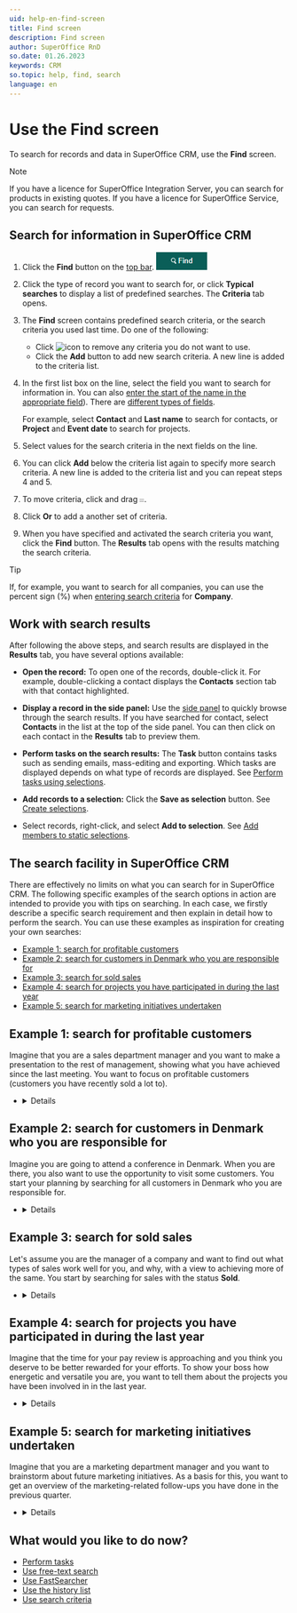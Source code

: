 ```yaml
---
uid: help-en-find-screen
title: Find screen
description: Find screen
author: SuperOffice RnD
so.date: 01.26.2023
keywords: CRM
so.topic: help, find, search
language: en
---
```


# Use the Find screen

To search for records and data in SuperOffice CRM, use the **Find** screen.

> [!NOTE]
> If you have a licence for SuperOffice Integration Server, you can search for products in existing quotes. If you have a licence for SuperOffice Service, you can search for requests.

## Search for information in SuperOffice CRM

1. Click the **Find** button on the [top bar][1]. ![icon][img2]

2. Click the type of record you want to search for, or click **Typical searches** to display a list of predefined searches. The **Criteria** tab opens.

3. The **Find** screen contains predefined search criteria, or the search criteria you used last time. Do one of the following:

    * Click ![icon][img3] to remove any criteria you do not want to use.
    * Click the **Add** button to add new search criteria. A new line is added to the criteria list.

4. In the first list box on the line, select the field you want to search for information in. You can also [enter the start of the name in the appropriate field][2]). There are [different types of fields][3].

    For example, select **Contact** and **Last name** to search for contacts, or **Project** and **Event date** to search for projects.

5. Select values for the search criteria in the next fields on the line.

6. You can click **Add** below the criteria list again to specify more search criteria. A new line is added to the criteria list and you can repeat steps 4 and 5.

7. To move criteria, click and drag ![icon][img4].

8. Click **Or** to add a another set of criteria.

9. When you have specified and activated the search criteria you want, click the **Find** button. The **Results** tab opens with the results matching the search criteria.

> [!TIP]
> If, for example, you want to search for all companies, you can use the percent sign (%) when [entering search criteria][3] for **Company**.

## Work with search results

After following the above steps, and search results are displayed in the **Results** tab, you have several options available:

* **Open the record:** To open one of the records, double-click it. For example, double-clicking a contact displays the **Contacts** section tab with that contact highlighted.

* **Display a record in the side panel:** Use the [side panel][4] to quickly browse through the search results. If you have searched for contact, select **Contacts** in the list at the top of the side panel. You can then click on each contact in the **Results** tab to preview them.

* **Perform tasks on the search results:** The **Task** button contains tasks such as sending emails, mass-editing and exporting. Which tasks are displayed depends on what type of records are displayed. See [Perform tasks using selections][7].

* **Add records to a selection:** Click the **Save as selection** button. See [Create selections][8].

* Select records, right-click, and select **Add to selection**. See [Add members to static selections][9].

## The search facility in SuperOffice CRM

There are effectively no limits on what you can search for in SuperOffice CRM. The following specific examples of the search options in action are intended to provide you with tips on searching. In each case, we firstly describe a specific search requirement and then explain in detail how to perform the search. You can use these examples as inspiration for creating your own searches:

* [Example 1: search for profitable customers](#ex1)
* [Example 2: search for customers in Denmark who you are responsible for](#ex2)
* [Example 3: search for sold sales](#ex3)
* [Example 4: search for projects you have participated in during the last year](#ex4)
* [Example 5: search for marketing initiatives undertaken](#ex5)

## <a id="ex1" />Example 1: search for profitable customers

Imagine that you are a sales department manager and you want to make a presentation to the rest of management, showing what you have achieved since the last meeting. You want to focus on profitable customers (customers you have recently sold a lot to).

* <details><summary>Example 1: search for profitable customers</summary>

    1. Click the **Find** button.

    2. Click **Find company**.

    3. If the **Criteria** tab contains any criteria, click ![icon][img3] to delete them or **Clear all** to clear the criteria data.

    4. Click **Add**.

    5. In the list that appears, select the field you want to search for information in. First click **Sale** ![icon][img5], and then **Amount**.

    6. In the list box to the right of **Amount**, click the arrow ![icon][img1] and select **&gt;** (greater than).

    7. In the last field on the line, enter the minimum amount. For example, "100 000".

    8. You have now specified that you want to find companies with sales above the amount you entered, but we have not quite finished. We also want to specify a period.

    9. Click **Add**.

    10. In the list that appears, select the field you want to search for information in. First click **Sale** ![icon][img5], and then **Registered date**.

    11. In the second list box, click the arrow ![icon][img1] and select **Between**.

    12. In the third list box, specify the start date of the period you want, and in the fourth list box, the end date.

    13. You have now specified that you want to find companies with sales over 100 000 within the period you defined. But, we also want to restrict the search to sales with the status **Sold**.

    14. Click **Add**.

    15. In the list that appears, enter "Status" to FastSearch in the field.

    16. From the list that is displayed, select **Sale** - **Status** (with the sale icon ![icon][img5] in front of it).

    17. In the second list box, select **Is one of**.

    18. Click the **Select items** field to the right of the **Is one of** field and select **Sold**.

    19. You have now specified that you want to find companies with sales above a specific amount, within a specific date range and that have status **Sold**.

    20. Click the **Find** button below the **Criteria** tab.

    21. All the results which match the search criteria you have specified are displayed in the **Results** tab.

        > [!TIP]
        > If you get too many or too few hits, you can adjust the search criteria by selecting different values in the various list boxes.

    22. You then decide what you want to use the search results for. Here are some suggestions:

        * To open one of the records, double-click it. It is then displayed in the **Company** screen.

        * Preview each company in the side panel. Select **Preview** in the list at the top of the side panel. You can then click on each company in the **Results** tab to preview them. See [The side panel][4].

        * You can create a selection containing these customers, by clicking **Save as selection** and following the procedure under [Create selections][8].

</details>

## <a id="ex2" />Example 2: search for customers in Denmark who you are responsible for

Imagine you are going to attend a conference in Denmark. When you are there, you also want to use the opportunity to visit some customers. You start your planning by searching for all customers in Denmark who you are responsible for.

* <details><summary>Example 2: search for customers in Denmark who you are responsible for</summary>

    1. Click the **Find** button.

    2. Click **Find company**.

    3. If the **Criteria** tab contains any criteria, click ![icon][img3] to delete them or **Clear all** to clear the criteria data.

    4. Click **Add**.

    5. In the list that appears, select the field you want to search for information in: First click **Company** ![icon][img6], and then **Country**.

    6. In the second list box, select **Is one of**.

    7. Click the **Select items** field to the right of the **Is one of** field, and select **Denmark**.

    8. You have now specified that you want to find companies in Denmark, but we have not quite finished. We want to restrict the search to companies in Denmark who you are responsible for.

    9. Click **Add**.

    10. In the list that appears, select the field you want to search for information in: First click **Company** ![icon][img6], and then **Our contact**.

    11. In the second list box, select **Current user**. Your name is displayed in the last field on the line.

    12. You have now specified that you want to find companies in Denmark for which you are the contact.

    13. Click the **Find** button below the **Criteria** tab.

    14. All the results which match the search criteria you have specified are displayed in the **Results** tab.

        > [!TIP]
        > If you get too many or too few hits, you can adjust the search criteria by selecting different values in the various list boxes.

    15. You then decide what you want to use the search results for. Here are some suggestions:

        * To open one of the records, double-click it. It is then displayed in the **Company** screen.

        * Preview each company in the side panel. Select **Preview** in the list at the top of the side panel. You can then click on each company in the **Results** tab to preview them. See [The side panel][4].

        * You can create a selection containing these customers, by clicking **Save as selection** and following the procedure under [Create selections][8].

</details>

## <a id="ex3" />Example 3: search for sold sales

Let's assume you are the manager of a company and want to find out what types of sales work well for you, and why, with a view to achieving more of the same. You start by searching for sales with the status **Sold**.

* <details><summary>Example 3: search for sold sales</summary>

   1. Click the **Find** button.

   2. Click **Find sale**.

   3. If the **Criteria** tab contains any criteria, click ![icon][img3] to delete them or **Clear all** to clear the criteria data.

   4. Click **Add**.

   5. In the list that appears, select the field you want to search for information in: First click **Sale** ![icon][img5], and then **Status**.

   6. In the second list box, select **Is one of**.

   7. Click the **Select items** field to the right of the **Is one of** field, and select **Sold**. You have now specified that you want to search for completed sales.

   8. Click the **Find** button below the **Criteria** tab.

   9. All the results which match the search criteria you have specified are displayed in the **Results** tab.

   10. You then decide what you want to use the search results for. Here are some suggestions:
       * To open one of the records, double-click it. It is then displayed in the **Sale** screen.

       * Preview each sale in the side panel. Select **Preview** in the list at the top of the side panel. You can then click on each sale in the **Results** tab to preview them. See [The side panel][4].

       * You can create a selection containing these sales, by clicking **Save as selection** and following the procedure under [Create selections][8].

</details>

## <a id="ex4" />Example 4: search for projects you have participated in during the last year

Imagine that the time for your pay review is approaching and you think you deserve to be better rewarded for your efforts. To show your boss how energetic and versatile you are, you want to tell them about the projects you have been involved in in the last year.

* <details><summary>Example 4: search for projects you have participated in during the last year</summary>

    1. Click the **Find** button.

    2. Click **Find sale**.

    3. If the **Criteria** tab contains any criteria, click ![icon][img3] to delete them or **Clear all** to clear the criteria data.

    4. Click **Add**.

    5. In the list that appears, select the field you want to search for information in: First click **Contact** ![icon][img7], and then **Last name**.

    6. In the second list box, select **Equals**.

    7. In the third field, enter your last name.

    8. You have now specified that you want to find projects you have participated in, but we have not quite finished. We also want to specify a period.

    9. Click **Add**.

    10. In the list that appears, select the field you want to search for information in: First click **Project** ![icon][img8], and then **From date**.

    11. In the second list box, select **After**.

    12. In the third list box, enter the start date for the period you require.

    13. You have now specified that you want to find projects you have participated in, from a specific date up to today.

    14. Click the **Find** button below the **Criteria** tab.

    15. All the results which match the search criteria you have specified are displayed in the **Results** tab.

        > [!TIP]
        > If you get too many or too few hits, you can adjust the search criteria by selecting different values in the various list boxes.

    16. You then decide what you want to use the search results for. Here are some suggestions:

        * To open one of the records, double-click it. It is then displayed in the **Project** screen.

        * Preview each project in the side panel. Select **Preview** in the list at the top of the side panel. You can then click on each project in the **Results** tab to preview them. See [The side panel][4].

        * You can create a selection containing these projects, by clicking **Save as selection** and following the procedure under [Create selections][8].

</details>

## <a id="ex5" />Example 5: search for marketing initiatives undertaken

Imagine that you are a marketing department manager and you want to brainstorm about future marketing initiatives. As a basis for this, you want to get an overview of the marketing-related follow-ups you have done in the previous quarter.

* <details><summary>Example 5: search for marketing initiatives undertaken</summary>

    1. Click the **Find** button.

    2. Click **Find sale**.

    3. If the **Criteria** tab contains any criteria, click ![icon][img3] to delete them or **Clear all** to clear the criteria data.

    4. Click **Add**.

    5. In the list that appears, select the field you want to search for information in: First click **Follow-up** ![icon][img9], and then **Intention**.

    6. In the second list box, select **Is one of**.

    7. Click the **Select items** field to the right of the **Is one of** field, and select **Marketing**.

    8. You have now specified that you want to find marketing-related follow-ups, but we have not quite finished. We also want to specify a period.

    9. Click **Add**.

    10. In the list that appears, select the field you want to search for information in. First click **Follow-up** ![icon][img9], and then **End date**.

    11. In the second list box, select **Previous**.

    12. In the third list box, enter 1.

    13. In the fourth list box, select **Quarter(s)**.

    14. You have now specified that you want to find follow-ups intended for marketing, in the last quarter, but we are still not quite finished. We also want to restrict the search to completed follow-ups.

    15. Click **Add**.

    16. In the list that appears, select the field you want to search for information in. First click **Follow-up** ![icon][img9], and then **Completed**.

    17. Check **Yes**. You have now specified that you want to find follow-ups set as **Completed**.

    18. Click the **Find** button below the **Criteria** tab.

    19. All the results which match the search criteria you have specified are displayed in the **Results** tab.

        > [!TIP]
        > If you get too many or too few hits, you can adjust the search criteria by selecting different values in the various list boxes.

    20. You then decide what you want to use the search results for. Here are some suggestions:

        * To open one of the records, double-click it. It is then displayed on the **Activities** section tab in the **Company** screen.

        * Preview each follow-up in the side panel. Select **Preview** in the list at the top of the side panel. You can then click on each follow-up in the **Results** tab to preview them. See [The side panel][4].

        * You can create a selection containing these follow-ups, by clicking **Save as selection** and following the procedure under [Create selections][8].

</details>

## What would you like to do now?

* [Perform tasks][7]
* [Use free-text search][5]
* [Use FastSearcher][2]
* [Use the history list][6]
* [Use search criteria][3]

<!-- Referenced links -->
[1]: ../../learn/getting-started/main-screen/buttons-in-menu-bar.md
[4]: ../../learn/getting-started/main-screen/side-panel.md
[2]: using-fastsearcher.md
[3]: using-search-criteria.md
[5]: freetext-search.md
[6]: using-history-list.md
[7]: ../selection/learn/howto/index.md
[8]: ../selection/learn/create/index.md
[9]: ../selection/learn/update/add-members-to-static.md

<!-- Referenced images -->
[img1]: ../../../../common/icons/dropdown-icon.png
[img2]: ../../media/find.png
[img3]: ../../../../common/icons/delete-circle-red.png
[img4]: ../../../media/icons/criteria-move.png
[img5]: ../../../../common/icons/singlecolour/sale.png
[img6]: ../../../../common/icons/singlecolour/contact.png
[img7]: ../../../../common/icons/singlecolour/person.png
[img8]: ../../../../common/icons/singlecolour/project.png
[img9]: ../../../../common/icons/singlecolour/appointment.png
